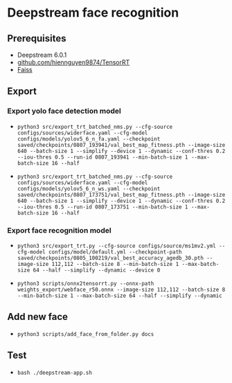# Deepstream face recognition

## Prerequisites

-   Deepstream 6.0.1
-   [github.com/hiennguyen9874/TensorRT](https://github.com/hiennguyen9874/TensorRT)
-   [Faiss](./FAISS.md)

## Export

### Export yolo face detection model

-   `python3 src/export_trt_batched_nms.py --cfg-source configs/sources/widerface.yaml --cfg-model configs/models/yolov5_6_n_fa.yaml --checkpoint saved/checkpoints/0807_193941/val_best_map_fitness.pth --image-size 640 --batch-size 1 --simplify --device 1 --dynamic --conf-thres 0.2 --iou-thres 0.5 --run-id 0807_193941 --min-batch-size 1 --max-batch-size 16 --half`

-   `python3 src/export_trt_batched_nms.py --cfg-source configs/sources/widerface.yaml --cfg-model configs/models/yolov5_6_n_ws.yaml --checkpoint saved/checkpoints/0807_173751/val_best_map_fitness.pth --image-size 640 --batch-size 1 --simplify --device 1 --dynamic --conf-thres 0.2 --iou-thres 0.5 --run-id 0807_173751 --min-batch-size 1 --max-batch-size 16 --half`

### Export face recognition model

-   `python3 src/export_trt.py --cfg-source configs/source/ms1mv2.yml --cfg-model configs/model/default.yml --checkpoint-path saved/checkpoints/0805_100219/val_best_accuracy_agedb_30.pth --image-size 112,112 --batch-size 8 --min-batch-size 1 --max-batch-size 64 --half --simplify --dynamic --device 0`

-   `python3 scripts/onnx2tensorrt.py --onnx-path weights_export/webface_r50.onnx --image-size 112,112 --batch-size 8 --min-batch-size 1 --max-batch-size 64 --half --simplify --dynamic`

## Add new face

-   `python3 scripts/add_face_from_folder.py docs`

## Test

-   `bash ./deepstream-app.sh`
